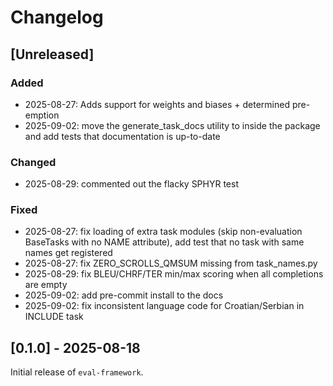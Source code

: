 # Changelog

## [Unreleased]

### Added

- 2025-08-27: Adds support for weights and biases + determined pre-emption
- 2025-09-02: move the generate_task_docs utility to inside the package and add tests that documentation is up-to-date

### Changed

- 2025-08-29: commented out the flacky SPHYR test

### Fixed

- 2025-08-27: fix loading of extra task modules (skip non-evaluation BaseTasks with no NAME attribute), add test that no task with same names get registered
- 2025-08-27: fix ZERO_SCROLLS_QMSUM missing from task_names.py
- 2025-08-29: fix BLEU/CHRF/TER min/max scoring when all completions are empty
- 2025-09-02: add pre-commit install to the docs
- 2025-09-02: fix inconsistent language code for Croatian/Serbian in INCLUDE task

## [0.1.0] - 2025-08-18

Initial release of `eval-framework`.
